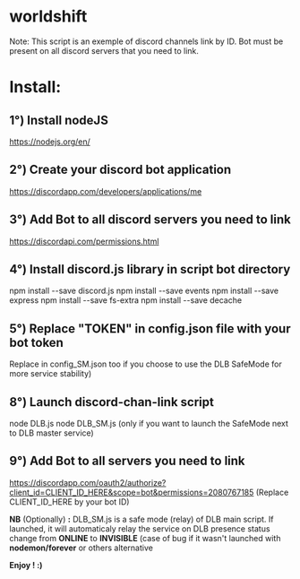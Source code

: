 # worldshift
Note:
This script is an exemple of discord channels link by ID.
Bot must be present on all discord servers that you need to link.

# Install:

## 1°) Install nodeJS
  https://nodejs.org/en/

## 2°) Create your discord bot application
  https://discordapp.com/developers/applications/me

## 3°) Add Bot to all discord servers you need to link
  https://discordapi.com/permissions.html

## 4°) Install discord.js library in script bot directory
  npm install --save discord.js
  npm install --save events
  npm install --save express 
  npm install --save fs-extra
  npm install --save decache

## 5°) Replace "TOKEN" in config.json file with your bot token
  Replace in config_SM.json too if you choose to use the DLB SafeMode for more service stability)

## 8°) Launch discord-chan-link script
  node DLB.js
  node DLB_SM.js (only if you want to launch the SafeMode next to DLB master service)

## 9°) Add Bot to all servers you need to link
  https://discordapp.com/oauth2/authorize?client_id=CLIENT_ID_HERE&scope=bot&permissions=2080767185
  (Replace CLIENT_ID_HERE by your bot ID)

**NB** (Optionally) **:** DLB_SM.js is a safe mode (relay) of DLB main script.
If launched, it will automaticaly relay the service on DLB presence status change
from **ONLINE** to **INVISIBLE**
(case of bug if it wasn't launched with **nodemon/forever** or others alternative

   **Enjoy ! :)**


